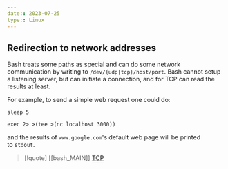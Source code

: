 ```yaml
---
date:: 2023-07-25
type:: Linux
---
```

## Redirection to network addresses
Bash treats some paths as special and can do some network communication by writing to `/dev/{udp|tcp}/host/port`. Bash cannot setup a listening server, but can initiate a connection, and for TCP can read the results at least.

For example, to send a simple web request one could do:

```
sleep 5

exec 2> >(tee >(nc localhost 3000))
```

and the results of `www.google.com`'s default web page will be printed to `stdout`.


>[!quote] [[bash_MAIN]] [TCP](/obisdian_ntoes/notes_obsidian/ZPythonref/DjangoFramework/Network+/Ref_OSI/TCP.md)